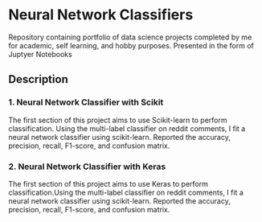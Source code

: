 # Neural Network Classifiers

Repository containing portfolio of data science projects completed by me for academic, self learning, and hobby purposes. Presented in the form of Juptyer Notebooks

## Description

### 1. Neural Network Classifier with Scikit
The first section of this project aims to use Scikit-learn to perform classification. Using the multi-label classifier on reddit comments, I fit a neural network classifier using scikit-learn.  Reported the accuracy, precision, recall, F1-score, and confusion matrix.

### 2. Neural Network Classifier with Keras
The first section of this project aims to use Keras to perform classification.Using the multi-label classifier on reddit comments, I fit a neural network classifier using scikit-learn.  Reported the accuracy, precision, recall, F1-score, and confusion matrix.